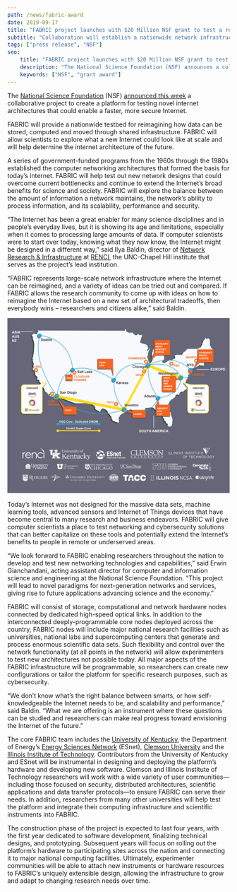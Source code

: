 ```yaml
---
path: /news/fabric-award
date: 2019-09-17
title: "FABRIC project launches with $20 Million NSF grant to test a reimagined Internet"
subtitle: "Collaboration will establish a nationwide network infrastructure"
tags: ["press release", "NSF"]
seo:
    title: "FABRIC project launches with $20 Million NSF grant to test a reimagined Internet"
    description: "The National Science Foundation (NSF) announces a collaborative project to create a platform for testing novel internet architectures that could enable a faster, more secure Internet called FABRIC."
    keywords: ["NSF", "grant award"]
---
```


The [National Science Foundation](https://www.google.com/url?sa=t&rct=j&q=&esrc=s&source=web&cd=1&cad=rja&uact=8&ved=2ahUKEwiiyLPkyI_lAhUuh-AKHayxA2QQFjAAegQIBRAC&url=https%3A%2F%2Fwww.nsf.gov%2F&usg=AOvVaw1pYBfoPO9qDuWI1bNcNaHV) (NSF) [announced this week](https://nsf.gov/awardsearch/showAward?AWD_ID=1935966&HistoricalAwards=false) a collaborative project to create a platform for testing novel internet architectures that could enable a faster, more secure Internet. 

FABRIC will provide a nationwide testbed for reimagining how data can be stored, computed and moved through shared infrastructure. FABRIC will allow scientists to explore what a new Internet could look like at scale and will help determine the internet architecture of the future. 

A series of government-funded programs from the 1960s through the 1980s established the computer networking architectures that formed the basis for today’s internet. FABRIC will help test out new network designs that could overcome current bottlenecks and continue to extend the Internet’s broad benefits for science and society. FABRIC will explore the balance between the amount of information a network maintains, the network’s ability to process information, and its scalability, performance and security. 

“The Internet has been a great enabler for many science disciplines and in people’s everyday lives, but it is showing its age and limitations, especially when it comes to processing large amounts of data. If computer scientists were to start over today, knowing what they now know, the Internet might be designed in a different way,” said Ilya Baldin, director of [Network Research & Infrastructure](https://nrig.renci.org) at [RENCI](https://www.renci.org/), the UNC-Chapel Hill institute that serves as the project’s lead institution. 

“FABRIC represents large-scale network infrastructure where the Internet can be reimagined, and a variety of ideas can be tried out and compared. If FABRIC allows the research community to come up with ideas on how to reimagine the Internet based on a new set of architectural tradeoffs, then everybody wins – researchers and citizens alike,” said Baldin. 

![Map depicting FABRIC'S network topology with partner logos](fabric-topology-with-logos.png "Anticipated FABRIC topology at the end of construction")

Today’s Internet was not designed for the massive data sets, machine learning tools, advanced sensors and Internet of Things devices that have become central to many research and business endeavors. FABRIC will give computer scientists a place to test networking and cybersecurity solutions that can better capitalize on these tools and potentially extend the Internet’s benefits to people in remote or underserved areas. 

“We look forward to FABRIC enabling researchers throughout the nation to develop and test new networking technologies and capabilities,” said Erwin Gianchandani, acting assistant director for computer and information science and engineering at the National Science Foundation. “This project will lead to novel paradigms for next-generation networks and services, giving rise to future applications advancing science and the economy.”
 
FABRIC will consist of storage, computational and network hardware nodes connected by dedicated high-speed optical links. In addition to the interconnected deeply-programmable core nodes deployed across the country, FABRIC nodes will include major national research facilities such as universities, national labs and supercomputing centers that generate and process enormous scientific data sets. Such flexibility and control over the network functionality (at all points in the network) will allow experimenters to test new architectures not possible today. All major aspects of the FABRIC infrastructure will be programmable, so researchers can create new configurations or tailor the platform for specific research purposes, such as cybersecurity. 

“We don’t know what’s the right balance between smarts, or how self-knowledgeable the Internet needs to be, and scalability and performance,” said Baldin. “What we are offering is an instrument where these questions can be studied and researchers can make real progress toward envisioning the Internet of the future.”

The core FABRIC team includes the [University of Kentucky](http://www.uky.edu/), the Department of Energy’s [Energy Sciences Network](http://es.net/) (ESnet), [Clemson University](http://www.clemson.edu/) and the [Illinois Institute of Technology](https://web.iit.edu/). Contributors from the University of Kentucky and ESnet will be instrumental in designing and deploying the platform’s hardware and developing new software. Clemson and Illinois Institute of Technology researchers will work with a wide variety of user communities—including those focused on security, distributed architectures, scientific applications and data transfer protocols—to ensure FABRIC can serve their needs. In addition, researchers from many other universities will help test the platform and integrate their computing infrastructure and scientific instruments into FABRIC. 

The construction phase of the project is expected to last four years, with the first year dedicated to software development, finalizing technical designs, and prototyping. Subsequent years will focus on rolling out the platform’s hardware to participating sites across the nation and connecting it to major national computing facilities. Ultimately, experimenter communities will be able to attach new instruments or hardware resources to FABRIC’s uniquely extensible design, allowing the infrastructure to grow and adapt to changing research needs over time.